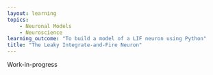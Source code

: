 ```yaml
---
layout: learning
topics:
    - Neuronal Models
    - Neuroscience
learning_outcome: "To build a model of a LIF neuron using Python"
title: "The Leaky Integrate-and-Fire Neuron"
---
```


Work-in-progress


